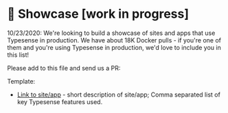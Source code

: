 # 🌟 Showcase [work in progress]

10/23/2020: We're looking to build a showcase of sites and apps that use Typesense in production. We have about 18K Docker pulls - if you're one of them and you're using Typesense in production, we'd love to include you in this list! 

Please add to this file and send us a PR:

Template: 
- [Link to site/app](typesense.org) - short description of site/app; Comma separated list of key Typesense features used.
